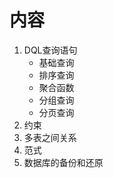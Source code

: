 # 内容
1. DQL查询语句  
    * 基础查询
    * 排序查询
    * 聚合函数
    * 分组查询
    * 分页查询
2. 约束
3. 多表之间关系
4. 范式
5. 数据库的备份和还原 